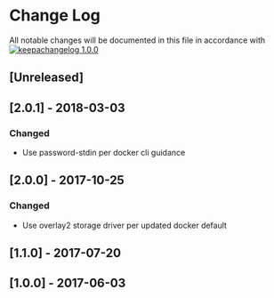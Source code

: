 # Change Log

All notable changes will be documented in this file in accordance with
[![keepachangelog 1.0.0](https://img.shields.io/badge/keepachangelog-1.0.0-brightgreen.svg)](http://keepachangelog.com/en/1.0.0/)

## \[Unreleased]

## \[2.0.1] - 2018-03-03

### Changed

- Use password-stdin per docker cli guidance

## \[2.0.0] - 2017-10-25

### Changed

- Use overlay2 storage driver per updated docker default

## \[1.1.0] - 2017-07-20

## \[1.0.0] - 2017-06-03

